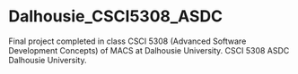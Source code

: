 # Dalhousie_CSCI5308_ASDC
Final project completed in class CSCI 5308 (Advanced Software Development Concepts) of MACS at Dalhousie University. CSCI 5308 ASDC Dalhousie University.
